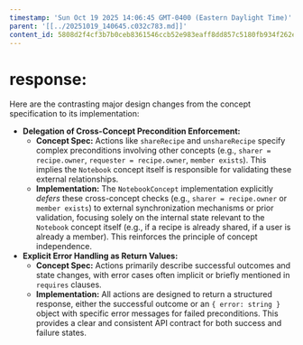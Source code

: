 ```yaml
---
timestamp: 'Sun Oct 19 2025 14:06:45 GMT-0400 (Eastern Daylight Time)'
parent: '[[../20251019_140645.c032c783.md]]'
content_id: 5808d2f4cf3b7b0ceb8361546ccb52e983eaff8dd857c5180fb934f262ead699
---
```


# response:

Here are the contrasting major design changes from the concept specification to its implementation:

* **Delegation of Cross-Concept Precondition Enforcement:**
  * **Concept Spec:** Actions like `shareRecipe` and `unshareRecipe` specify complex preconditions involving other concepts (e.g., `sharer = recipe.owner`, `requester = recipe.owner`, `member exists`). This implies the `Notebook` concept itself is responsible for validating these external relationships.
  * **Implementation:** The `NotebookConcept` implementation explicitly *defers* these cross-concept checks (e.g., `sharer = recipe.owner` or `member exists`) to external synchronization mechanisms or prior validation, focusing solely on the internal state relevant to the `Notebook` concept itself (e.g., if a recipe is already shared, if a user is already a member). This reinforces the principle of concept independence.
* **Explicit Error Handling as Return Values:**
  * **Concept Spec:** Actions primarily describe successful outcomes and state changes, with error cases often implicit or briefly mentioned in `requires` clauses.
  * **Implementation:** All actions are designed to return a structured response, either the successful outcome or an `{ error: string }` object with specific error messages for failed preconditions. This provides a clear and consistent API contract for both success and failure states.

